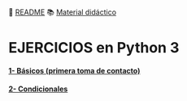 :page_with_curl: [README](../README.md) :books: [Material didáctico](/documentation/indicedocu.md) 


# EJERCICIOS en Python 3

#### [ 1- Básicos (primera toma de contacto)](basicos.md)

#### [ 2- Condicionales](ifelse.md)


